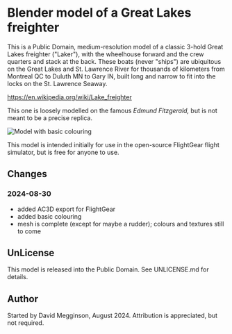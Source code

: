 Blender model of a Great Lakes freighter
========================================
This is a Public Domain, medium-resolution model of a classic 3-hold Great Lakes freighter ("Laker"), with the wheelhouse forward and the crew quarters and stack at the back.  These boats (never "ships") are ubiquitous on the Great Lakes and St. Lawrence River for thousands of kilometers from Montreal QC to Duluth MN to Gary IN, built long and narrow to fit into the locks on the St. Lawrence Seaway.

https://en.wikipedia.org/wiki/Lake_freighter

This one is loosely modelled on the famous _Edmund Fitzgerald,_ but is not meant to be a precise replica.

![Model with basic colouring](https://github.com/user-attachments/assets/57671698-4d01-46cd-88c7-80ebf6e9da60)

This model is intended initially for use in the open-source FlightGear flight simulator, but is free for anyone to use.


## Changes

### 2024-08-30

- added AC3D export for FlightGear
- added basic colouring
- mesh is complete (except for maybe a rudder); colours and textures still to come


## UnLicense

This model is released into the Public Domain. See UNLICENSE.md for details.


## Author

Started by David Megginson, August 2024.  Attribution is appreciated, but not required.
